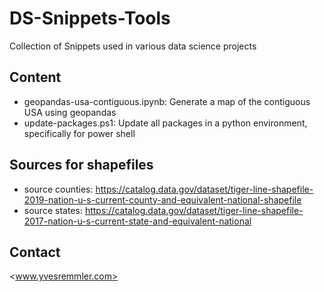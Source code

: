 # DS-Snippets-Tools

Collection of Snippets used in various data science projects

## Content
- geopandas-usa-contiguous.ipynb: Generate a map of the contiguous USA using geopandas
- update-packages.ps1: Update all packages in a python environment, specifically for power shell

## Sources for shapefiles

- source counties: <https://catalog.data.gov/dataset/tiger-line-shapefile-2019-nation-u-s-current-county-and-equivalent-national-shapefile>  
- source states: <https://catalog.data.gov/dataset/tiger-line-shapefile-2017-nation-u-s-current-state-and-equivalent-national>

## Contact

<www.yvesremmler.com>
